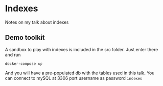 # Indexes

Notes on my talk about indexes

## Demo toolkit

A sandbox to play with indexes is included in the src folder. Just enter there and run

```
docker-compose up
```

And you will have a pre-populated db with the tables used in this talk. You can connect to mySQL at 3306 port username as password ```indexes```